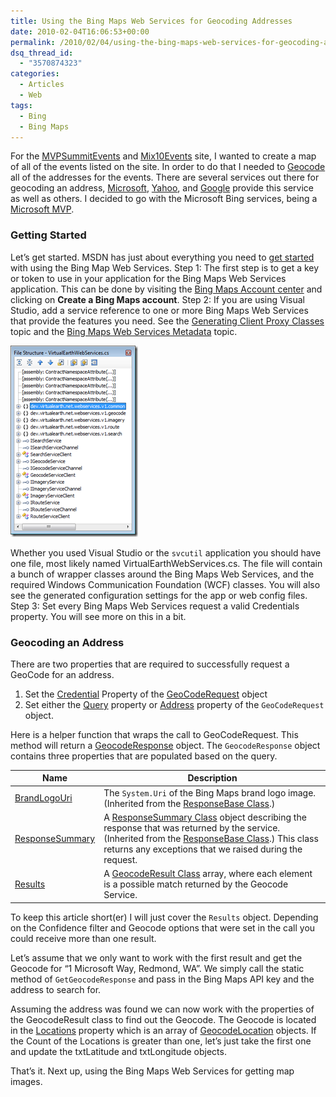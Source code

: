 ```yaml
---
title: Using the Bing Maps Web Services for Geocoding Addresses
date: 2010-02-04T16:06:53+00:00
permalink: /2010/02/04/using-the-bing-maps-web-services-for-geocoding-addresses/
dsq_thread_id:
  - "3570874323"
categories:
  - Articles
  - Web
tags:
  - Bing
  - Bing Maps
---
```

For the [MVPSummitEvents](http://www.mvpsummitevents.com/) and [Mix10Events](http://www.visitmixevents.info) site, I wanted to create a map of all of the events listed on the site. In order to do that I needed to [Geocode](http://en.wikipedia.org/wiki/Geocoding) all of the addresses for the events.  There are several services out there for geocoding an address, [Microsoft](http://msdn.microsoft.com/en-us/library/cc966793.aspx), [Yahoo](http://developer.yahoo.com/maps/rest/V1/geocode.html), and [Google](http://code.google.com/apis/maps/documentation/geocoding/) provide this service as well as others.  I decided to go with the Microsoft Bing services, being a [Microsoft MVP](https://mvp.support.microsoft.com/profile=4C0083AE-C0DE-4F05-A179-D9072AF2EA2B).

### Getting Started

Let’s get started. MSDN has just about everything you need to [get started](http://msdn.microsoft.com/en-us/library/cc966926.aspx) with using the Bing Map Web Services. Step 1: The first step is to get a key or token to use in your application for the Bing Maps Web Services application. This can be done by visiting the [Bing Maps Account center](https://www.bingmapsportal.com) and clicking on **Create a Bing Maps account**. Step 2: If you are using Visual Studio, add a service reference to one or more Bing Maps Web Services that provide the features you need. See the [Generating Client Proxy Classes](http://msdn.microsoft.com/en-us/library/cc980833.aspx) topic and the [Bing Maps Web Services Metadata](http://msdn.microsoft.com/en-us/library/cc966738.aspx) topic. 

[![VirtualEarthWebServices](/assets/images/posts/VirtualEarthWebServices_thumb.png "VirtualEarthWebServices")](/assets/images/posts/VirtualEarthWebServices.png)

Whether you used Visual Studio or the `svcutil` application you should have one file, most likely named VirtualEarthWebServices.cs. The file will contain a bunch of wrapper classes around the Bing Maps Web Services, and the required Windows Communication Foundation (WCF) classes. You will also see the generated configuration settings for the app or web config files. Step 3: Set every Bing Maps Web Services request a valid Credentials property. You will see more on this in a bit.

### Geocoding an Address

There are two properties that are required to successfully request a GeoCode for an address.

1. Set the [Credential](http://msdn.microsoft.com/en-us/library/cc966923.aspx) Property of the [GeoCodeRequest](http://msdn.microsoft.com/en-us/library/cc980924.aspx) object
2. Set either the [Query](http://msdn.microsoft.com/en-us/library/cc981130.aspx) property or [Address](http://msdn.microsoft.com/en-us/library/cc966788.aspx) property of the `GeoCodeRequest` object.

Here is a helper function that wraps the call to GeoCodeRequest. This method will return a [GeocodeResponse](http://msdn.microsoft.com/en-us/library/cc980928.aspx) object. The `GeocodeResponse` object contains three properties that are populated based on the query.

|Name|Description|
|--- |--- |
|[BrandLogoUri](http://msdn.microsoft.com/en-us/library/ee692183.aspx)|The `System.Uri` of the Bing Maps brand logo image. (Inherited from the [ResponseBase Class](http://msdn.microsoft.com/en-us/library/cc981076.aspx).)|
|[ResponseSummary](http://msdn.microsoft.com/en-us/library/cc980964.aspx)|A [ResponseSummary Class](http://msdn.microsoft.com/en-us/library/cc980902.aspx) object describing the response that was returned by the service. (Inherited from the [ResponseBase Class](http://msdn.microsoft.com/en-us/library/cc981076.aspx).) This class returns any exceptions that we raised during the request.|
|[Results](http://msdn.microsoft.com/en-us/library/cc980800.aspx)|A [GeocodeResult Class](http://msdn.microsoft.com/en-us/library/cc980950.aspx) array, where each element is a possible match returned by the Geocode Service.|

To keep this article short(er) I will just cover the `Results` object. Depending on the Confidence filter and Geocode options that were set in the call you could receive more than one result.

Let’s assume that we only want to work with the first result and get the Geocode for “1 Microsoft Way, Redmond, WA”. We simply call the static method of `GetGeocodeResponse` and pass in the Bing Maps API key and the address to search for.

Assuming the address was found we can now work with the properties of the GeocodeResult class to find out the Geocode.  The Geocode is located in the [Locations](http://msdn.microsoft.com/en-us/library/cc966919.aspx) property which is an array of [GeocodeLocation](http://msdn.microsoft.com/en-us/library/cc966778.aspx) objects. If the Count of the Locations is greater than one, let’s just take the first one and update the txtLatitude and txtLongitude objects.

That’s it. Next up, using the Bing Maps Web Services for getting map images.